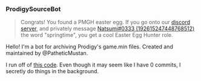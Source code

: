 ### ProdigySourceBot

> Congrats! You found a PMGH easter egg.
If you go onto our [discord server](https://discord.gg/XQDfbfq), and privately message [Natsumi#0333 (192615247448768512)](https://discord.com/users/192615247448768512) the word "springtime", you get a cool Easter Egg Hunter role.

Hello! I'm a bot for archiving Prodigy's game.min files. Created and maintained by @PatheticMustan.

I run off of [this code](https://github.com/ProdigySourceBot).
Even though it may seem like I have 0 commits, I secretly do things in the background.
